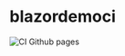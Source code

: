 # blazordemoci
![CI Github pages](https://github.com/vienpt/blazordemoci/workflows/CI%20Github%20pages/badge.svg)
